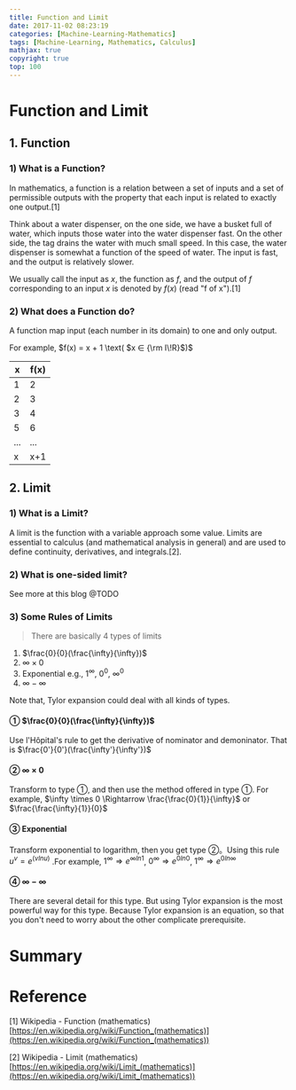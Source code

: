 ```yaml
---
title: Function and Limit
date: 2017-11-02 08:23:19
categories: [Machine-Learning-Mathematics]
tags: [Machine-Learning, Mathematics, Calculus]
mathjax: true
copyright: true
top: 100
---
```


# Function and Limit

## 1. Function
### 1) What is a Function?
In mathematics, a function is a relation between a set of inputs and a set of permissible outputs with the property that each input is related to exactly one output.[1]

Think about a water dispenser, on the one side, we have a busket full of water, which inputs those water into the water dispenser fast. On the other side, the tag drains the water with much small speed. In this case, the water dispenser is somewhat a function of the speed of water. The input is fast, and the output is relatively slower.

We usually call the input as $x$, the function as $f$, and the output of $f$ corresponding to an input $x$ is denoted by $f(x)$ (read "f of x").[1]


### 2) What does a Function do?
A function map input (each number in its domain) to one and only output.

For example, $f(x) = x + 1 \text( $x ∈ {\rm I\!R}$)$

| x   | f(x) |
| --- | ---- |
| 1   | 2    |
| 2   | 3    |
| 3   | 4    |
| 5   | 6    |
| ... | ...  |
| x   | x+1  |






## 2. Limit
### 1) What is a Limit?
A limit is the function with a variable approach some value. Limits are essential to calculus (and mathematical analysis in general) and are used to define continuity, derivatives, and integrals.[2].

### 2) What is one-sided limit?
See more at this blog @TODO

### 3) Some Rules of Limits

> There are basically 4 types of limits

1. $\frac{0}{0}(\frac{\infty}{\infty})$
2. $\infty \times 0$
3. Exponential  e.g., $1^\infty$, $0^0$, $\infty^0$
4. $\infty - \infty$


Note that, Tylor expansion could deal with all kinds of types.

#### ① $\frac{0}{0}(\frac{\infty}{\infty})$

Use l'Hôpital's rule to get the derivative of nominator and demoninator. That is $\frac{0'}{0'}(\frac{\infty'}{\infty'})$


#### ② $\infty \times 0$

Transform to type ①, and then use the method offered in type ①. For example, $\infty \times 0 \Rightarrow \frac{\frac{0}{1}}{\infty}$ or $\frac{\frac{\infty}{1}}{0}$

#### ③ Exponential

Transform exponential to logarithm, then you get type ②。Using this rule $u^v = e^(vlnu)$ .For example, $1^\infty \Rightarrow e^{\infty ln1}$, $0^\infty \Rightarrow e^{0ln0}$, $1^\infty \Rightarrow e^{0 ln\infty}$

#### ④ $\infty - \infty$

There are several detail for this type. But using Tylor expansion is the most powerful way for this type. Because Tylor expansion is an equation, so that you don't need to worry about the other complicate prerequisite.





# Summary

# Reference
[1] Wikipedia - Function (mathematics) [https://en.wikipedia.org/wiki/Function_(mathematics)](https://en.wikipedia.org/wiki/Function_(mathematics))

[2] Wikipedia - Limit (mathematics) [https://en.wikipedia.org/wiki/Limit_(mathematics)](https://en.wikipedia.org/wiki/Limit_(mathematics))
